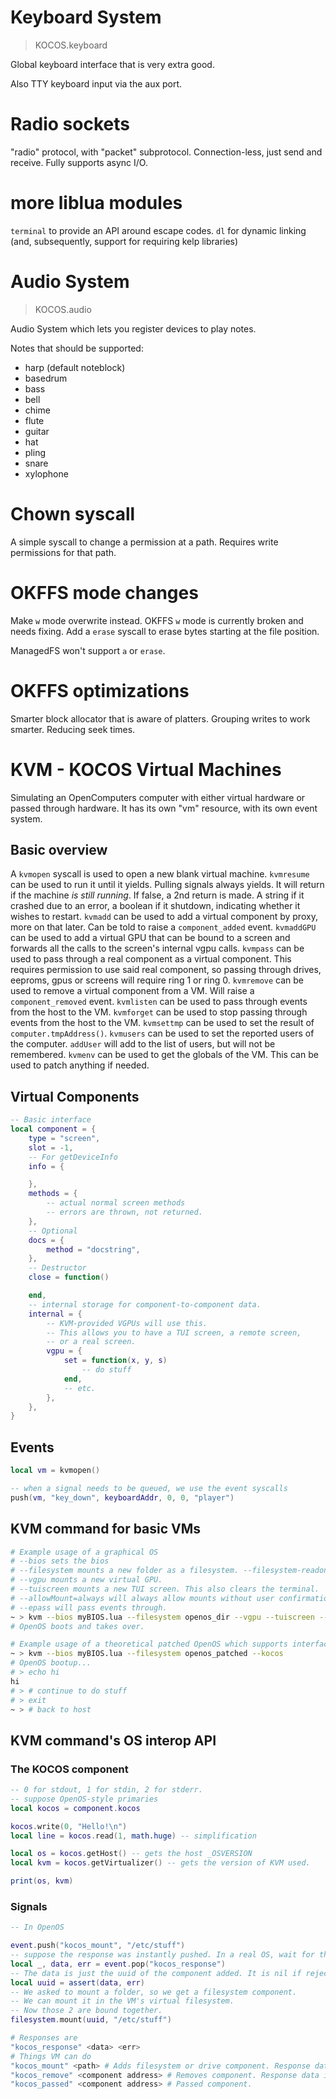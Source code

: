 # Keyboard System
> KOCOS.keyboard

Global keyboard interface that is very extra good.

Also TTY keyboard input via the aux port.

# Radio sockets

"radio" protocol, with "packet" subprotocol.
Connection-less, just send and receive.
Fully supports async I/O.

# more liblua modules

`terminal` to provide an API around escape codes.
`dl` for dynamic linking (and, subsequently, support for requiring kelp libraries)

# Audio System
> KOCOS.audio

Audio System which lets you register devices to play notes.

Notes that should be supported:
- harp (default noteblock)
- basedrum
- bass
- bell
- chime
- flute
- guitar
- hat
- pling
- snare
- xylophone

# Chown syscall

A simple syscall to change a permission at a path.
Requires write permissions for that path.

# OKFFS mode changes

Make `w` mode overwrite instead. OKFFS `w` mode is currently broken and needs fixing.
Add a `erase` syscall to erase bytes starting at the file position.

ManagedFS won't support `a` or `erase`.

# OKFFS optimizations

Smarter block allocator that is aware of platters.
Grouping writes to work smarter.
Reducing seek times.

# KVM - KOCOS Virtual Machines

Simulating an OpenComputers computer with either virtual hardware or passed through hardware.
It has its own "vm" resource, with its own event system.

## Basic overview

A `kvmopen` syscall is used to open a new blank virtual machine.
`kvmresume` can be used to run it until it yields. Pulling signals always yields.
It will return if the machine *is still running*. If false, a 2nd return is made.
A string if it crashed due to an error, a boolean if it shutdown, indicating whether it wishes to restart.
`kvmadd` can be used to add a virtual component by proxy, more on that later.
Can be told to raise a `component_added` event.
`kvmaddGPU` can be used to add a virtual GPU that can be bound to a screen and forwards all the
calls to the screen's internal vgpu calls.
`kvmpass` can be used to pass through a real component as a virtual component. This requires
permission to use said real component, so passing through drives, eeproms, gpus or screens will require
ring 1 or ring 0.
`kvmremove` can be used to remove a virtual component from a VM. Will raise a `component_removed` event.
`kvmlisten` can be used to pass through events from the host to the VM.
`kvmforget` can be used to stop passing through events from the host to the VM.
`kvmsettmp` can be used to set the result of `computer.tmpAddress()`.
`kvmusers` can be used to set the reported users of the computer. `addUser` will add to the list of users,
but will not be remembered.
`kvmenv` can be used to get the globals of the VM. This can be used to patch anything if needed.

## Virtual Components

```lua
-- Basic interface
local component = {
    type = "screen",
    slot = -1,
    -- For getDeviceInfo
    info = {

    },
    methods = {
        -- actual normal screen methods
        -- errors are thrown, not returned.
    },
    -- Optional
    docs = {
        method = "docstring",
    },
    -- Destructor
    close = function()

    end,
    -- internal storage for component-to-component data.
    internal = {
        -- KVM-provided VGPUs will use this.
        -- This allows you to have a TUI screen, a remote screen,
        -- or a real screen.
        vgpu = {
            set = function(x, y, s)
                -- do stuff
            end,
            -- etc.
        },
    },
}
```

## Events

```lua
local vm = kvmopen()

-- when a signal needs to be queued, we use the event syscalls
push(vm, "key_down", keyboardAddr, 0, 0, "player")
```

## KVM command for basic VMs

```sh
# Example usage of a graphical OS
# --bios sets the bios
# --filesystem mounts a new folder as a filesystem. --filesystem-readonly would be used for read only filesystems.
# --vgpu mounts a new virtual GPU.
# --tuiscreen mounts a new TUI screen. This also clears the terminal.
# --allowMount=always will always allow mounts without user confirmation.
# --epass will pass events through.
~ > kvm --bios myBIOS.lua --filesystem openos_dir --vgpu --tuiscreen --allowMount=always --epass key_down --epass key_up
# OpenOS boots and takes over.
```

```sh
# Example usage of a theoretical patched OpenOS which supports interfacing with the KOCOS component.
~ > kvm --bios myBIOS.lua --filesystem openos_patched --kocos
# OpenOS bootup...
# > echo hi
hi
# > # continue to do stuff
# > exit
~ > # back to host
```

## KVM command's OS interop API

### The KOCOS component

```lua
-- 0 for stdout, 1 for stdin, 2 for stderr.
-- suppose OpenOS-style primaries
local kocos = component.kocos

kocos.write(0, "Hello!\n")
local line = kocos.read(1, math.huge) -- simplification

local os = kocos.getHost() -- gets the host _OSVERSION
local kvm = kocos.getVirtualizer() -- gets the version of KVM used.

print(os, kvm)
```

### Signals

```lua
-- In OpenOS

event.push("kocos_mount", "/etc/stuff")
-- suppose the response was instantly pushed. In a real OS, wait for this signal.
local _, data, err = event.pop("kocos_response")
-- The data is just the uuid of the component added. It is nil if rejected.
local uuid = assert(data, err)
-- We asked to mount a folder, so we get a filesystem component.
-- We can mount it in the VM's virtual filesystem.
-- Now those 2 are bound together.
filesystem.mount(uuid, "/etc/stuff")
```

```sh
# Responses are
"kocos_response" <data> <err>
# Things VM can do
"kocos_mount" <path> # Adds filesystem or drive component. Response data is path
"kocos_remove" <component address> # Removes component. Response data is a boolean
"kocos_passed" <component address> # Passed component.
```

